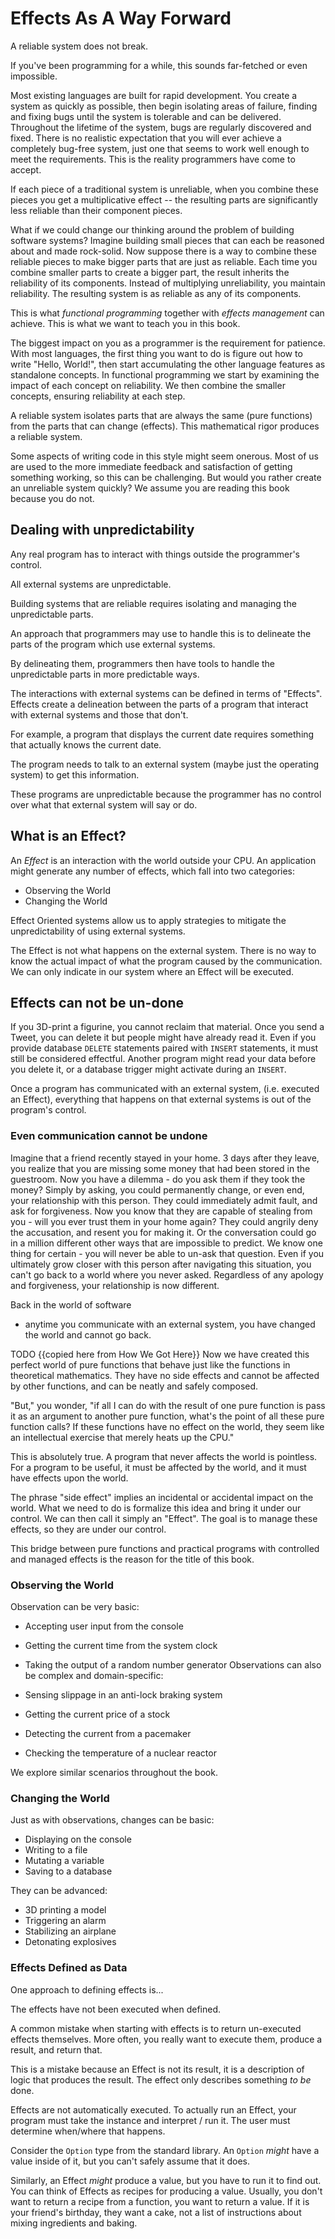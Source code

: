 # Effects As A Way Forward

A reliable system does not break.

If you've been programming for a while, this sounds far-fetched or even impossible.

Most existing languages are built for rapid development.
You create a system as quickly as possible,
  then begin isolating areas of failure,
  finding and fixing bugs until the system is tolerable and can be delivered.
Throughout the lifetime of the system,
  bugs are regularly discovered and fixed.
There is no realistic expectation that you will ever achieve a completely bug-free system,
  just one that seems to work well enough to meet the requirements.
This is the reality programmers have come to accept.

If each piece of a traditional system is unreliable, 
  when you combine these pieces you get a multiplicative effect 
  -- the resulting parts are significantly less reliable than their component pieces.

What if we could change our thinking around the problem of building software systems?
Imagine building small pieces that can each be reasoned about and made rock-solid.
Now suppose there is a way to combine these reliable pieces to make bigger parts that are just as reliable.
Each time you combine smaller parts to create a bigger part, the result inherits the reliability of its components.
Instead of multiplying unreliability, you maintain reliability.
The resulting system is as reliable as any of its components.

This is what *functional programming* together with *effects management* can achieve.
This is what we want to teach you in this book.

The biggest impact on you as a programmer is the requirement for patience.
With most languages,
  the first thing you want to do is figure out how to write "Hello, World!",
  then start accumulating the other language features as standalone concepts.
In functional programming we start by examining the impact of each concept on reliability.
We then combine the smaller concepts, ensuring reliability at each step.

A reliable system isolates parts that are always the same 
  (pure functions) 
  from the parts that can change 
  (effects).
This mathematical rigor produces a reliable system.

Some aspects of writing code in this style might seem onerous.
Most of us are used to the more immediate feedback and satisfaction of getting something working,
  so this can be challenging.
But would you rather create an unreliable system quickly?
We assume you are reading this book because you do not.

## Dealing with unpredictability

Any real program has to interact with things outside the programmer's control.

All external systems are unpredictable.

Building systems that are reliable requires isolating and managing the unpredictable parts.

An approach that programmers may use to handle this is to delineate the parts of the program which use external systems.

By delineating them,
  programmers then have tools to handle the unpredictable parts in more predictable ways.

The interactions with external systems can be defined in terms of "Effects".
Effects create a delineation between the parts of a program that interact with external systems and those that don't.

For example, a program that displays the current date requires something that actually knows the current date.

The program needs to talk to an external system 
  (maybe just the operating system)
  to get this information.

These programs are unpredictable because the programmer has no control over what that external system will say or do.

## What is an Effect?

An *Effect* is an interaction with the world outside your CPU.
An application might generate any number of effects, which fall into two categories:

- Observing the World
- Changing the World

Effect Oriented systems allow us to apply strategies to mitigate the unpredictability of using external systems.

The Effect is not what happens on the external system.
There is no way to know the actual impact of what the program caused by the communication.
We can only indicate in our system where an Effect will be executed.

## Effects can not be un-done

If you 3D-print a figurine, you cannot reclaim that material.
Once you send a Tweet, you can delete it but people might have already read it.
Even if you provide database `DELETE` statements paired with `INSERT` statements, it must still be considered effectful.
Another program might read your data before you delete it,
or a database trigger might activate during an `INSERT`.


Once a program has communicated with an external system, 
  (i.e. executed an Effect),
  everything that happens on that external systems is out of the program's control.

### Even communication cannot be undone

Imagine that a friend recently stayed in your home.
3 days after they leave,
  you realize that you are missing some money that had been stored in the guestroom.
Now you have a dilemma -
  do you ask them if they took the money?
Simply by asking,
  you could permanently change, 
    or even end, 
    your relationship with this person.
They could immediately admit fault,
  and ask for forgiveness.
Now you know that they are capable of stealing from you -
  will you ever trust them in your home again?
They could angrily deny the accusation,
  and resent you for making it.
Or the conversation could go in a million different other ways that are impossible to predict.
We know one thing for certain - 
  you will never be able to un-ask that question.
Even if you ultimately grow closer with this person after navigating this situation,
  you can't go back to a world where you never asked. 
Regardless of any apology and forgiveness, 
  your relationship is now different.

Back in the world of software 
  - anytime you communicate with an external system,
  you have changed the world and cannot go back.

TODO {{copied here from How We Got Here}}
Now we have created this perfect world of pure functions that behave just like the functions in theoretical mathematics.
They have no side effects and cannot be affected by other functions, and can be neatly and safely composed.

"But," you wonder, "if all I can do with the result of one pure function is pass it as an argument to another pure function, what's the point of all these pure function calls?
If these functions have no effect on the world, they seem like an intellectual exercise that merely heats up the CPU."

This is absolutely true.
A program that never affects the world is pointless.
For a program to be useful, it must be affected by the world, and it must have effects upon the world.

The phrase "side effect" implies an incidental or accidental impact on the world.
What we need to do is formalize this idea and bring it under our control.
We can then call it simply an "Effect".
The goal is to manage these effects, so they are under our control.

This bridge between pure functions and practical programs with controlled and managed effects is the reason for the title of this book.


### Observing the World

Observation can be very basic:

- Accepting user input from the console
- Getting the current time from the system clock
- Taking the output of a random number generator
Observations can also be complex and domain-specific:

- Sensing slippage in an anti-lock braking system
- Getting the current price of a stock
- Detecting the current from a pacemaker
- Checking the temperature of a nuclear reactor

We explore similar scenarios throughout the book.

### Changing the World

Just as with observations, changes can be basic:

- Displaying on the console
- Writing to a file
- Mutating a variable
- Saving to a database

They can be advanced:

- 3D printing a model
- Triggering an alarm
- Stabilizing an airplane
- Detonating explosives

### Effects Defined as Data

One approach to defining effects is...

The effects have not been executed when defined.

A common mistake when starting with effects is to return un-executed effects themselves.
More often, you really want to execute them, produce a result, and return that.

This is a mistake because an Effect is not its result, it is a description of logic that produces the result.
The effect only describes something *to be* done.

Effects are not automatically executed.
To actually run an Effect, your program must take the instance and interpret / run it.
The user must determine when/where that happens.

Consider the `Option` type from the standard library.
An `Option` _might_ have a value inside of it, but you can't safely assume that it does.

Similarly, an Effect _might_ produce a value, but you have to run it to find out.
You can think of Effects as recipes for producing a value.
Usually, you don't want to return a recipe from a function, you want to return a value.
If it is your friend's birthday, they want a cake, not a list of instructions about mixing ingredients and baking.
